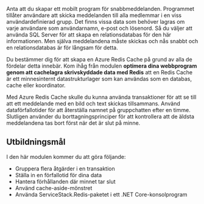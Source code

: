 Anta att du skapar ett mobilt program för snabbmeddelanden. Programmet tillåter användare att skicka meddelanden till alla medlemmar i en viss användardefinierad grupp. Det finns vissa data som behöver lagras om varje användare som användarnamn, e-post och lösenord. Så du väljer att använda SQL Server för att skapa en relationsdatabas för den här informationen. Men själva meddelandena måste skickas och nås snabbt och en relationsdatabas är för långsam för detta.

Du bestämmer dig för att skapa en Azure Redis Cache på grund av alla de fördelar detta innebär. Kom ihåg från modulen **optimera dina webbprogram genom att cachelagra skrivskyddade data med Redis** att en Redis Cache är ett minnesinternt datastrukturlager som kan användas som en databas, cache eller koordinator.

Med Azure Redis Cache skulle du kunna använda transaktioner för att se till att ett meddelande med en bild och text skickas tillsammans. Använd dataförfallotider för att återställa namnet på gruppchatten efter en timme. Slutligen använder du borttagningsprinciper för att kontrollera att de äldsta meddelandena tas bort först när det är slut på minne.

## <a name="learning-objectives"></a>Utbildningsmål

I den här modulen kommer du att göra följande:

- Gruppera flera åtgärder i en transaktion
- Ställa in en förfallotid för dina data
- Hantera förhållanden där minnet tar slut
- Använd cache-aside-mönstret
- Använda ServiceStack.Redis-paketet i ett .NET Core-konsolprogram